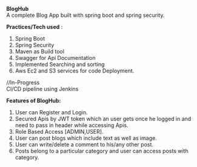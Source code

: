 **BlogHub** <br />
A complete Blog App built with spring boot and spring security.

**Practices/Tech used** :<br />
1) Spring Boot<br />
2) Spring Security<br />
3) Maven as Build tool<br />
4) Swagger for Api Documentation<br />
5) Implemented Searching and sorting <br />
6) Aws Ec2 and S3 services for code Deployment.<br />

//In-Progress<br />
CI/CD pipeline using Jenkins<br />

**Features of BlogHub:**<br />
1) User can Register and Login.<br />
2) Secured Apis by JWT token which an user gets once he logged in and need to pass in header while accessing Apis.<br />
3) Role Based Access [ADMIN,USER].<br />
4) User can post blogs which include text as well as image.<br />
5) User can write/delete a comment to his/any other post.<br />
6) Posts belong to a particular category and user can access posts with category.<br />



